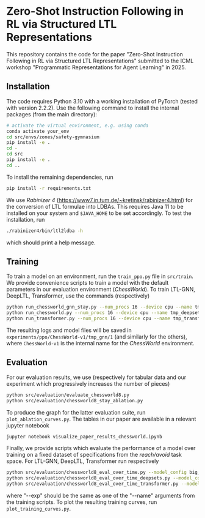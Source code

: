 # Zero-Shot Instruction Following in RL via Structured LTL Representations

This repository contains the code for the paper "Zero-Shot Instruction Following in RL via Structured LTL Representations" submitted to the ICML workshop "Programmatic Representations for Agent Learning" in 2025.

## Installation
The code requires Python 3.10 with a working installation of PyTorch (tested with version 2.2.2). Use the following command to install the internal packages (from the main directory):
```bash
# activate the virtual environment, e.g. using conda
conda activate your_env
cd src/envs/zones/safety-gymnasium
pip install -e .
cd -
cd src
pip install -e .
cd ..
```
To install the remaining dependencies, run
```bash
pip install -r requirements.txt
```
We use _Rabinizer 4_ (https://www7.in.tum.de/~kretinsk/rabinizer4.html) for the conversion of LTL formulae into LDBAs. This requires Java 11 to be installed on your system and `$JAVA_HOME` to be set accordingly. To test the installation, run
```bash
./rabinizer4/bin/ltl2ldba -h
```
which should print a help message.


## Training

To train a model on an environment, run the `train_ppo.py` file in `src/train`. We provide convenience scripts to train a model with the default parameters in our evaluation environment (_ChessWorld_). To train LTL-GNN, DeepLTL, Transformer, use the commands (respectively)
```bash
python run_chessworld_gnn_stay.py --num_procs 16 --device cpu --name tmp_gnn --seed 1 --log_csv false --save true
python run_chessworld.py --num_procs 16 --device cpu --name tmp_deepsets --seed 1 --log_csv false --save true
python run_transformer.py --num_procs 16 --device cpu --name tmp_transformer --seed 1 --log_csv false --save true
```
The resulting logs and model files will be saved in `experiments/ppo/ChessWorld-v1/tmp_gnn/1` (and similarly for the others), where `ChessWorld-v1` is the internal name for the _ChessWorld_ environment.

## Evaluation

For our evaluation results, we use (respectively for tabular data and our experiment which progressively increases the number of pieces)


```bash
python src/evaluation/evaluate_chessworld8.py
python src/evaluation/chessworld8_stay_ablation.py
```

To produce the graph for the latter evaluation suite, run `plot_ablation_curves.py`. The tables in our paper are available in a relevant jupyter notebook

```bash
jupyter notebook visualize_paper_results_chessworld.ipynb
```

Finally, we provide scripts which evaluate the performance of a model over training on a fixed dataset of specifications from the _reach/avoid_ task space. For LTL-GNN, DeepLTL, Transformer run respectively

```bash
python src/evaluation/chessworld8_eval_over_time.py --model_config big_stay_ChessWorld-v1 --exp tmp_gnn --seed 1
python src/evaluation/chessworld8_eval_over_time_deepsets.py --model_config big_sets_ChessWorld-v1 --exp tmp_deepsets --seed 1
python src/evaluation/chessworld8_eval_over_time_transformer.py --model_config big_transformer_ChessWorld-v1 --exp tmp_transformer --seed 1
```

where "--exp" should be the same as one of the "--name" arguments from the training scripts. To plot the resulting training curves, run `plot_training_curves.py`.
